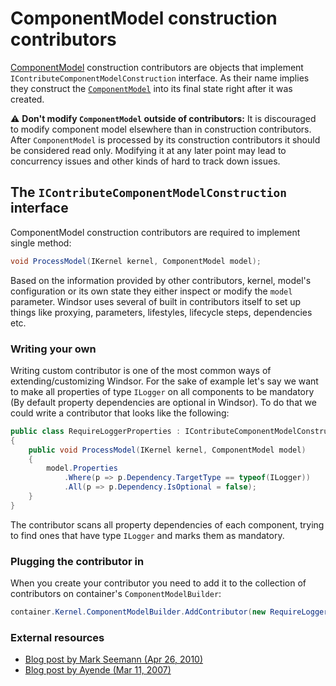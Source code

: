 # ComponentModel construction contributors

[ComponentModel](componentmodel.md) construction contributors are objects that implement
`IContributeComponentModelConstruction` interface. As their name implies they construct the [
`ComponentModel`](componentmodel.md) into its final state right after it was created.

:warning: **Don't modify `ComponentModel` outside of contributors:** It is discouraged to modify component model
elsewhere than in construction contributors. After `ComponentModel` is processed by its construction contributors it
should be considered read only. Modifying it at any later point may lead to concurrency issues and other kinds of hard
to track down issues.

## The `IContributeComponentModelConstruction` interface

ComponentModel construction contributors are required to implement single method:

```csharp
void ProcessModel(IKernel kernel, ComponentModel model);
```

Based on the information provided by other contributors, kernel, model's configuration or its own state they either
inspect or modify the `model` parameter. Windsor uses several of built in contributors itself to set up things like
proxying, parameters, lifestyles, lifecycle steps, dependencies etc.

### Writing your own

Writing custom contributor is one of the most common ways of extending/customizing Windsor. For the sake of example
let's say we want to make all properties of type `ILogger` on all components to be mandatory (By default property
dependencies are optional in Windsor). To do that we could write a contributor that looks like the following:

```csharp
public class RequireLoggerProperties : IContributeComponentModelConstruction
{
    public void ProcessModel(IKernel kernel, ComponentModel model)
    {
        model.Properties
            .Where(p => p.Dependency.TargetType == typeof(ILogger))
            .All(p => p.Dependency.IsOptional = false);
    }
}
```

The contributor scans all property dependencies of each component, trying to find ones that have type `ILogger` and
marks them as mandatory.

### Plugging the contributor in

When you create your contributor you need to add it to the collection of contributors on container's
`ComponentModelBuilder`:

```csharp
container.Kernel.ComponentModelBuilder.AddContributor(new RequireLoggerProperties());
```

### External resources

* [Blog post by Mark Seemann (Apr 26, 2010)](http://blog.ploeh.dk/2010/04/26/ChangingWindsorLifestylesAfterTheFact.aspx)
* [Blog post by Ayende (Mar 11, 2007)](http://ayende.com/Blog/archive/2007/03/11/AOP-With-Windsor-Adding-Caching-to-IRepositoryT-based-on-Ts.aspx)